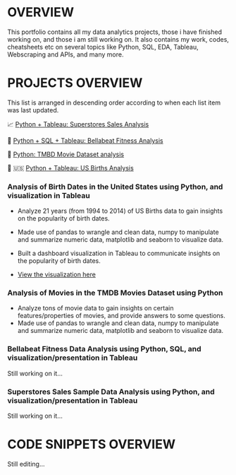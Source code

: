 # OVERVIEW
This portfolio contains all my data analytics projects, those i have finished working on, and those i am still working on. 
It also contains my work, codes, cheatsheets etc on several topics like Python, SQL, EDA, Tableau, Webscraping and APIs, and many more.


# PROJECTS OVERVIEW
This list is arranged in descending order according to when each list item was last updated.

:chart_with_upwards_trend: [Python + Tableau: Superstores Sales Analysis](#superstores-sales-sample-data-analysis-using-python-and-visualizationpresentation-in-tableau)

:runner: [Python + SQL + Tableau: Bellabeat Fitness Analysis](#bellabeat-fitness-data-analysis-using-python-sql-and-visualizationpresentation-in-tableau)

:movie_camera: [Python: TMBD Movie Dataset analysis](#analysis-of-movies-in-the-tmdb-movies-dataset-using-python)

:baby: :us: [Python + Tableau: US Births Analysis](#analysis-of-birth-dates-in-the-united-states-using-python-and-visualization-in-tableau)


### Analysis of Birth Dates in the United States using Python, and visualization in Tableau

- Analyze 21 years (from 1994 to 2014) of US Births data to gain insights on the popularity of birth dates.
- Made use of pandas to wrangle and clean data, numpy to manipulate and summarize numeric data, matplotlib and seaborn to visualize data.
- Built a dashboard visualization in Tableau to communicate insights on the popularity of birth dates.

- [View the visualization here](https://public.tableau.com/app/profile/abasifreke.nkanang/viz/us_births_dataset1994-2014/Dashboard1)


### Analysis of Movies in the TMDB Movies Dataset using Python

- Analyze tons of movie data to gain insights on certain features/properties of movies, and provide answers to some questions.
- Made use of pandas to wrangle and clean data, numpy to manipulate and summarize numeric data, matplotlib and seaborn to visualize data.


### Bellabeat Fitness Data Analysis using Python, SQL, and visualization/presentation in Tableau

Still working on it...


### Superstores Sales Sample Data Analysis using Python, and visualization/presentation in Tableau

Still working on it...


# CODE SNIPPETS OVERVIEW

Still editing...